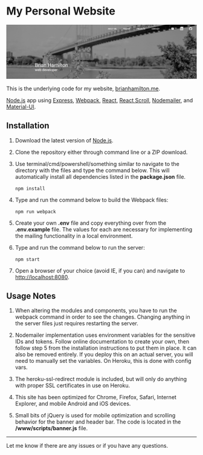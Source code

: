 # My Personal Website

![Website Preview](/www/images/preview.png?raw=true "Website Preview")

This is the underlying code for my website, [brianhamilton.me](https://www.brianhamilton.me/).

[Node.js](https://nodejs.org/en/) app using [Express](https://expressjs.com/), [Webpack](https://webpack.github.io/), [React](https://facebook.github.io/react/), [React Scroll](https://github.com/fisshy/react-scroll), [Nodemailer](https://nodemailer.com/about/), and [Material-UI](http://www.material-ui.com/#/).

## Installation

1. Download the latest version of [Node.js](https://nodejs.org/en/).

2. Clone the repository either through command line or a ZIP download.

3. Use terminal/cmd/powershell/something similar to navigate to the directory with the files and type the command below. This will automatically install all dependencies listed in the **package.json** file.

    ```
    npm install
    ```

4. Type and run the command below to build the Webpack files:

    ```
    npm run webpack
    ```

5. Create your own **.env** file and copy everything over from the **.env.example** file. The values for each are necessary for implementing the mailing functionality in a local environment.
    
6. Type and run the command below to run the server:

    ```
    npm start
    ```

7. Open a browser of your choice (avoid IE, if you can) and navigate to [http://localhost:8080](http://localhost:8080).

## Usage Notes

1. When altering the modules and components, you have to run the webpack command in order to see the changes. Changing anything in the server files just requires restarting the server.

2. Nodemailer implementation uses environment variables for the sensitive IDs and tokens. Follow online documentation to create your own, then follow step 5 from the installation instructions to put them in place. It can also be removed entirely. If you deploy this on an actual server, you will need to manually set the variables. On Heroku, this is done with config vars.

3. The heroku-ssl-redirect module is included, but will only do anything with proper SSL certificates in use on Heroku.

4. This site has been optimized for Chrome, Firefox, Safari, Internet Explorer, and mobile Android and iOS devices.

5. Small bits of jQuery is used for mobile optimization and scrolling behavior for the banner and header bar. The code is located in the **/www/scripts/banner.js** file.

---

Let me know if there are any issues or if you have any questions.
